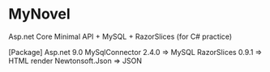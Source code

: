 # MyNovel
Asp.net Core Minimal API + MySQL + RazorSlices (for C# practice)

[Package]
Asp.net 9.0
MySqlConnector 2.4.0 => MySQL
RazorSlices 0.9.1 => HTML render
Newtonsoft.Json => JSON